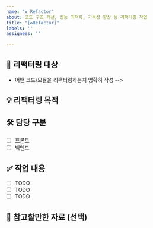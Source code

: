 ```yaml
---
name: "♻️ Refactor"
about: 코드 구조 개선, 성능 최적화, 가독성 향상 등 리팩터링 작업
title: "[♻️Refactor]"
labels: ''
assignees: ''

---
```


## 📝 리팩터링 대상
- 어떤 코드/모듈을 리팩터링하는지 명확히 작성 --> 

## 💡 리팩터링 목적
<!-- 유지보수성 향상, 성능 개선, 코드 가독성 향상, 중복 제거, 기타 등등 --> 

## 🛠 담당 구분
- [ ] 프론트
- [ ] 백엔드

## ✅ 작업 내용
- [ ] TODO
- [ ] TODO
- [ ] TODO

## 📎 참고할만한 자료 (선택)
<!-- 관련 문서, 코드 스타일 가이드, 참고 링크 등 -->
